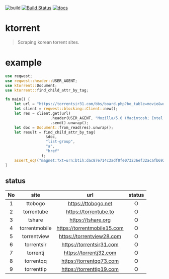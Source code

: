![build](https://github.com/daite/ktorrent-rs/workflows/Rust/badge.svg)
[![Build Status](https://travis-ci.com/daite/ktorrent.svg?branch=main)](https://travis-ci.com/daite/ktorrent)
[![docs](https://docs.rs/ktorrent/badge.svg)](https://docs.rs/ktorrent)
# ktorrent
> Scraping korean torrent sites.
# example
```rust
use reqwest;
use reqwest::header::USER_AGENT;
use ktorrent::Document;
use ktorrent::find_child_attr_by_tag;

fn main() {
    let url = "https://torrentsir31.com/bbs/board.php?bo_table=movie&wr_id=15846";
    let client = reqwest::blocking::Client::new();
    let res = client.get(url)
                    .header(USER_AGENT, "Mozilla/5.0 (Macintosh; Intel Mac OS X 11_2_0)")
                    .send().unwrap();
    let doc = Document::from_read(res).unwrap();
    let result = find_child_attr_by_tag(
                  &doc, 
                  "list-group", 
                  "a", 
                  "href"
                );
    assert_eq!("magnet:?xt=urn:btih:dac87e714c3adf0fe073236ef32acafb6931ae63", result[1]);
}
```
## status
| No |      site     |             url             | status |
|:--:|:-------------:|:---------------------------:|:------:|
|  1 |    ttobogo    | https://ttobogo.net         |    O   |
|  2 |   torrentube  | https://torrentube.to       |     O  |
|  3 |     tshare    | https://tshare.org          |     O  |
|  4 | torrentmobile | https://torrentmobile15.com |    O   |
|  5 | torrentview   | https://torrentview28.com  |    O   |
|  6 | torrentsir   | https://torrentsir31.com |    O   |
|  7 | torrentj   | https://torrentj32.com |    O   |
|  8 | torrentqq   | https://torrentqq73.com |    O   |
|  9 | torrenttip   | https://torrenttip19.com |    O   |

